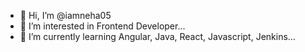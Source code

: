 - 👋 Hi, I’m @iamneha05
- 👀 I’m interested in Frontend Developer...
- 🌱 I’m currently learning Angular, Java, React, Javascript, Jenkins...

<!---
iamneha05/iamneha05 is a ✨ special ✨ repository because its `README.md` (this file) appears on your GitHub profile.
You can click the Preview link to take a look at your changes.
--->
